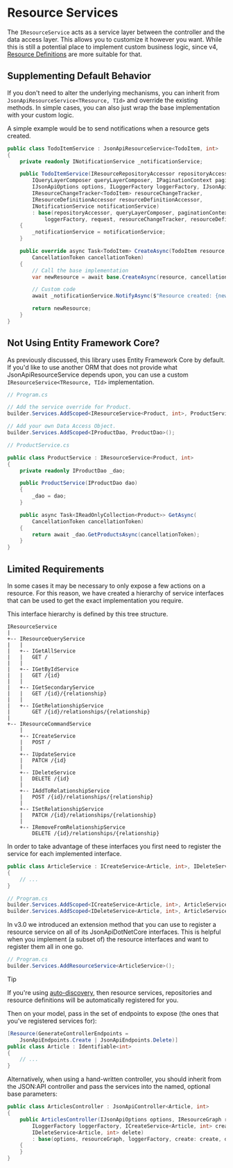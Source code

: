 # Resource Services

The `IResourceService` acts as a service layer between the controller and the data access layer.
This allows you to customize it however you want. While this is still a potential place to implement custom business logic,
since v4, [Resource Definitions](~/usage/extensibility/resource-definitions.md) are more suitable for that.

## Supplementing Default Behavior

If you don't need to alter the underlying mechanisms, you can inherit from `JsonApiResourceService<TResource, TId>` and override the existing methods.
In simple cases, you can also just wrap the base implementation with your custom logic.

A simple example would be to send notifications when a resource gets created.

```c#
public class TodoItemService : JsonApiResourceService<TodoItem, int>
{
    private readonly INotificationService _notificationService;

    public TodoItemService(IResourceRepositoryAccessor repositoryAccessor,
        IQueryLayerComposer queryLayerComposer, IPaginationContext paginationContext,
        IJsonApiOptions options, ILoggerFactory loggerFactory, IJsonApiRequest request,
        IResourceChangeTracker<TodoItem> resourceChangeTracker,
        IResourceDefinitionAccessor resourceDefinitionAccessor,
        INotificationService notificationService)
        : base(repositoryAccessor, queryLayerComposer, paginationContext, options,
            loggerFactory, request, resourceChangeTracker, resourceDefinitionAccessor)
    {
        _notificationService = notificationService;
    }

    public override async Task<TodoItem> CreateAsync(TodoItem resource,
        CancellationToken cancellationToken)
    {
        // Call the base implementation
        var newResource = await base.CreateAsync(resource, cancellationToken);

        // Custom code
        await _notificationService.NotifyAsync($"Resource created: {newResource.StringId}");

        return newResource;
    }
}
```

## Not Using Entity Framework Core?

As previously discussed, this library uses Entity Framework Core by default.
If you'd like to use another ORM that does not provide what JsonApiResourceService depends upon, you can use a custom `IResourceService<TResource, TId>` implementation.

```c#
// Program.cs

// Add the service override for Product.
builder.Services.AddScoped<IResourceService<Product, int>, ProductService>();

// Add your own Data Access Object.
builder.Services.AddScoped<IProductDao, ProductDao>();

// ProductService.cs

public class ProductService : IResourceService<Product, int>
{
    private readonly IProductDao _dao;

    public ProductService(IProductDao dao)
    {
        _dao = dao;
    }

    public async Task<IReadOnlyCollection<Product>> GetAsync(
        CancellationToken cancellationToken)
    {
        return await _dao.GetProductsAsync(cancellationToken);
    }
}
```

## Limited Requirements

In some cases it may be necessary to only expose a few actions on a resource. For this reason, we have created a hierarchy of service interfaces that can be used to get the exact implementation you require.

This interface hierarchy is defined by this tree structure.

```
IResourceService
|
+-- IResourceQueryService
|   |
|   +-- IGetAllService
|   |   GET /
|   |
|   +-- IGetByIdService
|   |   GET /{id}
|   |
|   +-- IGetSecondaryService
|   |   GET /{id}/{relationship}
|   |
|   +-- IGetRelationshipService
|       GET /{id}/relationships/{relationship}
|
+-- IResourceCommandService
    |
    +-- ICreateService
    |   POST /
    |
    +-- IUpdateService
    |   PATCH /{id}
    |
    +-- IDeleteService
    |   DELETE /{id}
    |
    +-- IAddToRelationshipService
    |   POST /{id}/relationships/{relationship}
    |
    +-- ISetRelationshipService
    |   PATCH /{id}/relationships/{relationship}
    |
    +-- IRemoveFromRelationshipService
        DELETE /{id}/relationships/{relationship}
```

In order to take advantage of these interfaces you first need to register the service for each implemented interface.

```c#
public class ArticleService : ICreateService<Article, int>, IDeleteService<Article, int>
{
    // ...
}

// Program.cs
builder.Services.AddScoped<ICreateService<Article, int>, ArticleService>();
builder.Services.AddScoped<IDeleteService<Article, int>, ArticleService>();
```

In v3.0 we introduced an extension method that you can use to register a resource service on all of its JsonApiDotNetCore interfaces.
This is helpful when you implement (a subset of) the resource interfaces and want to register them all in one go.

```c#
// Program.cs
builder.Services.AddResourceService<ArticleService>();
```

> [!TIP]
> If you're using [auto-discovery](~/usage/resource-graph.md#auto-discovery), then resource services, repositories and resource definitions will be automatically registered for you.

Then on your model, pass in the set of endpoints to expose (the ones that you've registered services for):

```c#
[Resource(GenerateControllerEndpoints =
    JsonApiEndpoints.Create | JsonApiEndpoints.Delete)]
public class Article : Identifiable<int>
{
    // ...
}
```

Alternatively, when using a hand-written controller, you should inherit from the JSON:API controller and pass the services into the named, optional base parameters:

```c#
public class ArticlesController : JsonApiController<Article, int>
{
    public ArticlesController(IJsonApiOptions options, IResourceGraph resourceGraph,
        ILoggerFactory loggerFactory, ICreateService<Article, int> create,
        IDeleteService<Article, int> delete)
        : base(options, resourceGraph, loggerFactory, create: create, delete: delete)
    {
    }
}
```
